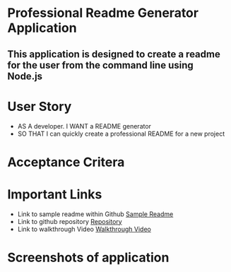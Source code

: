 # Professional Readme Generator Application

## This application is designed to create a readme for the user from the command line using Node.js

# User Story

- AS A developer. I WANT a README generator
- SO THAT I can quickly create a professional README for a new project

# Acceptance Critera

# Important Links

- Link to sample readme within Github
    [Sample Readme](google.com)
- Link to github repository
    [Repository ](https://github.com/AngelaLoftus/professional-readme-generator) 
- Link to walkthrough Video
    [Walkthrough Video](google.com)

# Screenshots of application 